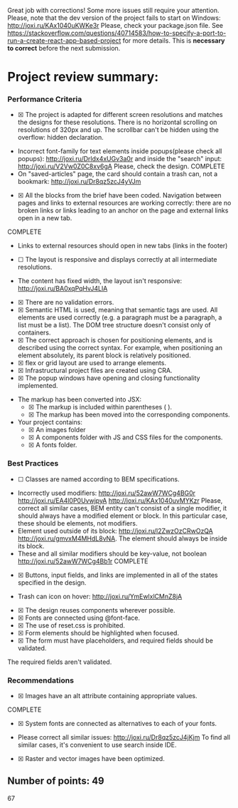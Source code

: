 Great job with corrections! Some more issues still require your attention. Please, note that the dev version of the project fails to start on Windows: http://joxi.ru/KAx1040uKWKe3r Please, check your package.json file. See https://stackoverflow.com/questions/40714583/how-to-specify-a-port-to-run-a-create-react-app-based-project for more details. This is **necessary to correct** before the next submission.

# Project review summary:
### Performance Criteria    
- [x] <!--14.429--> The project is adapted for different screen resolutions and matches the designs for these resolutions. There is no horizontal scrolling on resolutions of 320px and up. The scrollbar can't be hidden using the overflow: hidden declaration.

* Incorrect font-family for text elements inside popups(please check all popups): http://joxi.ru/Drldx4xUGv3a0r and inside the "search" input: http://joxi.ru/V2Vw0Z0C8xv6gA Please, check the design.
COMPLETE
* On "saved-articles" page, the card should contain a trash can, not a bookmark: http://joxi.ru/Dr8qz5zcJ4yVJm

- [x] <!--14.429--> All the blocks from the brief have been coded. Navigation between pages and links to external resources are working correctly: there are no broken links or links leading to an anchor on the page and external links open in a new tab.
COMPLETE
* Links to external resources should open in new tabs (links in the footer)

- [ ] <!--14.429--> The layout is responsive and displays correctly at all intermediate resolutions.

* The content has fixed width, the layout isn't responsive: http://joxi.ru/BA0xqPqHvJ4LlA

- [x] <!--3.38--> There are no validation errors.
- [x] <!--3.38--> Semantic HTML is used, meaning that semantic tags are used. All elements are used correctly (e.g. a paragraph must be a paragraph, a list must be a list). The DOM tree structure doesn't consist only of <div> containers.
- [x] <!--3.38--> The correct approach is chosen for positioning elements, and is described using the correct syntax. For example, when positioning an element absolutely, its parent block is relatively positioned.
- [x] <!--3.38--> flex or grid layout are used to arrange elements.
- [x] <!--3.38--> Infrastructural project files are created using CRA.
- [x] <!--3.38--> The popup windows have opening and closing functionality implemented.
- The markup has been converted into JSX:
	- [x] <!--3.38--> The markup is included within parentheses ( ).
	- [x] <!--3.38--> The markup has been moved into the corresponding components.
- Your project contains:
	- [x] <!--3.38--> An images folder
	- [x] <!--3.38--> A components folder with JS and CSS files for the components.
	- [x] <!--3.38--> A fonts folder.
	
### Best Practices
- [ ] <!--2.143--> Classes are named according to BEM specifications.

* Incorrectly used modifiers: http://joxi.ru/52awW7WCg4BG0r http://joxi.ru/EA4l0P0UvwjpyA http://joxi.ru/KAx1040uvMYKzr Please, correct all similar cases, BEM entity can't consist of a single modifier, it should always have a modified element or block. In this particular case, these should be elements, not modifiers.
* Element used outside of its block: http://joxi.ru/l2ZwzOzCRwOzQA http://joxi.ru/gmvxM4MHdL8vNA. The element should always be inside its block.
* These and all similar modifiers should be key-value, not boolean http://joxi.ru/52awW7WCg4Bb1r
COMPLETE
- [x] <!--2.143--> Buttons, input fields, and links are implemented in all of the states specified in the design.

* Trash can icon on hover: http://joxi.ru/YmEwlxlCMnZ8jA

- [x] <!--2.143--> The design reuses components wherever possible.
- [x] <!--2.143--> Fonts are connected using @font-face.
- [x] <!--2.143--> The use of reset.css is prohibited.
- [x] <!--2.143--> Form elements should be highlighted when focused.
- [x] <!--2.143--> The form must have placeholders, and required fields should be validated.
The required fields aren't validated.

### Recommendations
- [x] <!--1.67--> Images have an alt attribute containing appropriate values.
COMPLETE
- [x] <!--1.67--> System fonts are connected as alternatives to each of your fonts.
* Please correct all similar issues: http://joxi.ru/Dr8qz5zcJ4jKjm To find all similar cases, it's convenient to use search inside IDE.
- [x] <!--1.67--> Raster and vector images have been optimized.

## Number of points: 49
67